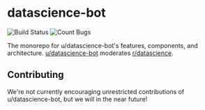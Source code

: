 # datascience-bot

![Build Status](https://img.shields.io/travis/com/datascience-bot/datascience-bot/master)
![Count Bugs](https://img.shields.io/github/issues/datascience-bot/datascience-bot/bug)
<!-- ![Last Deployment](https://img.shields.io/github/last-commit/datascience-bot/datascience-bot/master?label=last%20deployment) -->

The monorepo for u/datascience-bot's features, components, and architecture. [u/datascience-bot](https://reddit.com/user/datascience-bot) moderates [r/datascience](https://reddit.com/r/datascience).


## Contributing

We're not currently encouraging unrestricted contributions of u/datascience-bot, but we will in the near future!
